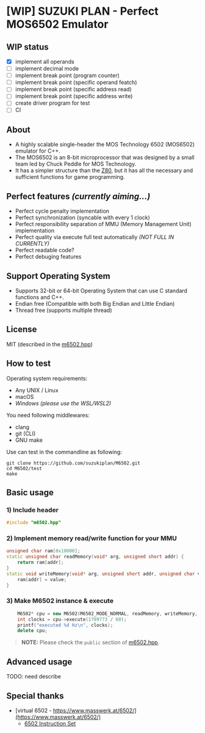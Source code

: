 # [WIP] SUZUKI PLAN - Perfect MOS6502 Emulator

## WIP status

- [x] implement all operands
- [ ] implement decimal mode
- [ ] implement break point (program counter)
- [ ] implement break point (specific operand featch)
- [ ] implement break point (specific address read)
- [ ] implement break point (specific address write)
- [ ] create driver program for test
- [ ] CI

## About

- A highly scalable single-header the MOS Technology 6502 (MOS6502) emulator for C++.
- The MOS6502 is an 8-bit microprocessor that was designed by a small team led by Chuck Peddle for MOS Technology.
- It has a simpler structure than the [Z80](https://github.com/suzukiplan/z80), but it has all the necessary and sufficient functions for game programming.

## Perfect features _(currently aiming...)_

- Perfect cycle penalty implementation
- Perfect synchronization (syncable with every 1 clock)
- Perfect responsibility separation of MMU (Memory Management Unit) implementation
- Perfect quality via execute full test automatically _(NOT FULL IN CURRENTLY)_
- Perfect readable code?
- Perfect debuging features

## Support Operating System

- Supports 32-bit or 64-bit Operating System that can use C standard functions and C++.
- Endian free (Compatible with both Big Endian and Little Endian)
- Thread free (supports multiple thread)

## License

MIT (described in the [m6502.hpp](m6502.hpp))

## How to test

Operating system requirements:

- Any UNIX / Linux
- macOS
- _Windows (please use the WSL/WSL2)_

You need following middlewares:

- clang
- git (CLI)
- GNU make

Use can test in the commandline as following:

```shell
git clone https://github.com/suzukiplan/M6502.git
cd M6502/test
make
```

## Basic usage

### 1) Include header

```c++
#include "m6502.hpp"
```

### 2) Implement memory read/write function for your MMU

```c++
unsigned char ram[0x10000];
static unsigned char readMemory(void* arg, unsigned short addr) {
    return ram[addr];
}
static void writeMemory(void* arg, unsigned short addr, unsigned char value) {
    ram[addr] = value;
}
```

### 3) Make M6502 instance & execute

```c++
    M6502* cpu = new M6502(M6502_MODE_NORMAL, readMemory, writeMemory, NULL);
    int clocks = cpu->execute(1789773 / 60);
    printf("executed %d Hz\n", clocks);
    delete cpu;
```

> **NOTE:** Please check the `public` section of [m6502.hpp](m6502.hpp).

## Advanced usage

TODO: need describe

## Special thanks

- [virtual 6502 - https://www.masswerk.at/6502/](https://www.masswerk.at/6502/)
  - [6502 Instruction Set](https://www.masswerk.at/6502/6502_instruction_set.html)
